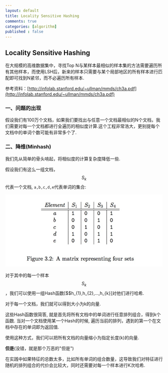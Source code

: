 ```yaml
---
layout: default
title: Locality Sensitive Hashing
comments: true
categories: [algorithm]
published : false
---
```

## Locality Sensitive Hashing
在大规模的高维数据集中，寻找Top N与某样本最相似的样本集的方法需要遍历所有其他样本，而使用LSH后，新来的样本只需要与某个局部地区的所有样本进行匹配即可找到N紧邻，而不必遍历所有样本.

参考资料：[http://infolab.stanford.edu/~ullman/mmds/ch3a.pdf](http://infolab.stanford.edu/~ullman/mmds/ch3a.pdf)

### 一、问题的出现
假设我们有100万个文档，如果我们要找出与任意一个文档最相似的N个文档，我们需要对每一个文档都进行全遍历的相似度计算.这个工程非常浩大，更别提每个文档中的单词个数可能有非常多个了.

### 二、降维(Minhash)
我们先从简单的骨头啃起，将相似度的计算复杂度降低一些.

假设我们有这么一组文档，$$S_{k}$$ 代表一个文档, `a,b,c,d,e`代表单词的集合:

<img src="/images/algorithm/2-22/1.png"/>

对于其中的每一个样本$$S_{k}$$，我们可以使用一组Hash函数\[$$h_{1},h_{2},...,h_{k}\]对他们进行哈希.

对于每一个文档，我们就可以得到大小为k的向量. 

这些Hash函数很简答, 就是首先将所有文档中的单词进行任意排列组合，得到k个函数. 当对一个文档使用某一个Hash的时候, 遍历当前的排列，遇到的第一个在文档中存在的单词即为返回值.

使用这种方式，我们可以把所有文档的向量缩小为指定长度(k)的向量.

**但是**(没错，就是那个万恶的"但是")

在实践中如果特征的总数太多，比如所有单词的组合数量，这导致我们对特征进行随机的排列组合的代价会比较大，同时还需要对每一个样本进行K次哈希.









